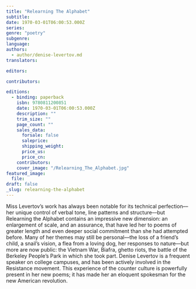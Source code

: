 ```yaml
---
title: "Relearning The Alphabet"
subtitle:
date: 1970-03-01T06:00:53.000Z
series:
genre: "poetry"
subgenre:
language:
authors:
  - author/denise-levertov.md
translators:

editors:

contributors:

editions:
  - binding: paperback
    isbn: 9780811200851
    date: 1970-03-01T06:00:53.000Z
    description: ""
    trim_size: ""
    page_count: ""
    sales_data:
      forsale: false
      saleprice:
      shipping_weight:
      price_us:
      price_cn:
    contributors:
    cover_image: "/Relearning_The_Alphabet.jpg"
featured_image:
  file:
draft: false
_slug: relearning-the-alphabet
---
```


Miss Levertov’s work has always been notable for its technical perfection––her unique control of verbal tone, line patterns and structure––but Relearning the Alphabet contains an impressive new dimension: an enlargement of scale, and an assurance, that have led her to poems of greater length and even deeper social commitment than she had attempted before. Many of her themes may still be personal––the loss of a friend’s child, a snail’s vision, a flea from a loving dog, her responses to nature––but more are now public: the Vietnam War, Biafra, ghetto riots, the battle of the Berkeley People’s Park in which she took part. Denise Levertov is a frequent speaker on college campuses, and has been actively involved in the Resistance movement. This experience of the counter culture is powerfully present in her new poems; it has made her an eloquent spokesman for the new American revolution.

